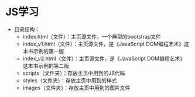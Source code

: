 # JS学习
- 目录结构：
  - index.html（文件）：主页源文件，一个典型的bootstrap文件
  - index_v1.html（文件）：主页源文件，是《JavaScript DOM编程艺术》这本书示例的第一版
  - index_v2.html（文件）：主页源文件，是《JavaScript DOM编程艺术》这本书示例的第二版
  - scripts（文件夹）：存放主页中用到的JS代码
  - styles（文件夹）：存放主页中用到的样式
  - images（文件夹）：存放主页中用到的图片文件